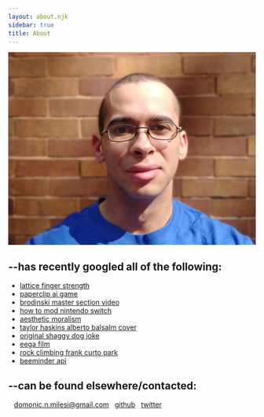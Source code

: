```yaml
---
layout: about.njk
sidebar: true
title: About
---
```

<picture>
  <source srcset="img/me.webp" type="image/webp" />
  <img
    class="me"
    src="img/me.jpg"
    alt="Domonic Milesi"
  />
</picture>
<h2>--has recently googled all of the following:</h2>
  <ul>
    <li><a href="https://www.google.com/search?q=lattice+finger+strength">lattice finger strength</a></li>
    <li><a href="https://www.google.com/search?q=paperclip+ai+game">paperclip ai game</a></li>
    <li><a href="https://www.google.com/search?q=brodinski+master+section+video">brodinski master section video</a></li>
    <li><a href="https://www.google.com/search?q=how+to+mod+nintendo+switch">how to mod nintendo switch</a></li>
    <li><a href="https://www.google.com/search?q=aesthetic+moralism">aesthetic moralism</a></li>
    <li><a href="https://www.google.com/search?q=taylor+haskins+alberto+balsalm+cover">taylor haskins alberto balsalm cover</a></li>
    <li><a href="https://www.google.com/search?q=original+shaggy+dog+joke">original shaggy dog joke</a></li>
    <li><a href="https://www.google.com/search?q=eega+film">eega film</a></li>
    <li><a href="https://www.google.com/search?q=rock+climbing+frank+curto+park">rock climbing frank curto park</a></li>
    <li><a href="https://www.google.com/search?q=beeminder+api">beeminder api</a></li>
  </ul>
<h2>--can be found elsewhere/contacted:</h2>
  &nbsp;&nbsp;
  <a href="mailto:domonic.n.milesi@gmail.com?subject=whats%20good&body=yoo,%0d%0a">domonic.n.milesi@gmail.com</a>
  &nbsp;
  <a href="https://github.com/dom-o">github</a>
  &nbsp;
  <a href="https://twitter.com/domonic_m">twitter</a>
